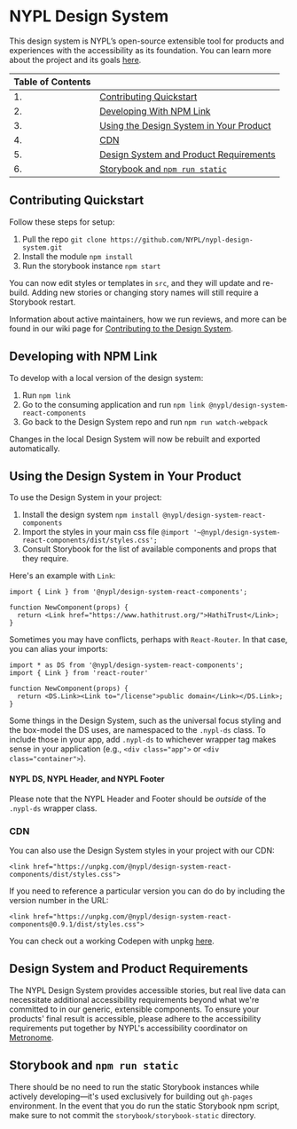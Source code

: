 # NYPL Design System

This design system is NYPL’s open-source extensible tool for products and experiences with the accessibility as its foundation. You can learn more about the project and its goals [here](https://confluence.nypl.org/display/DIGTL/NYPL+Design+System).

| Table of Contents |                                                                                     |
| ----------------- | ----------------------------------------------------------------------------------- |
| 1.                | [Contributing Quickstart](#contributing-quickstart)                                 |
| 2.                | [Developing With NPM Link](#developing-with-npm-link)                               |
| 3.                | [Using the Design System in Your Product](#using-the-design-system-in-your-product) |
| 4.                | [CDN](#cdn)                                                                         |
| 5.                | [Design System and Product Requirements](#design-system-and-product-requirements)   |
| 6.                | [Storybook and `npm run static`](#storybook-and-npm-run-static)                     |

## Contributing Quickstart

Follow these steps for setup:

1. Pull the repo `git clone https://github.com/NYPL/nypl-design-system.git`
2. Install the module `npm install`
3. Run the storybook instance `npm start`

You can now edit styles or templates in `src`, and they will update and re-build.
Adding new stories or changing story names will still require a Storybook restart.

Information about active maintainers, how we run reviews, and more can be found in our wiki page for [Contributing to the Design System](https://github.com/NYPL/nypl-design-system/wiki/Contributing-to-the-Design-System).

## Developing with NPM Link

To develop with a local version of the design system:

1. Run `npm link`
2. Go to the consuming application and run `npm link @nypl/design-system-react-components`
3. Go back to the Design System repo and run `npm run watch-webpack`

Changes in the local Design System will now be rebuilt and exported automatically.

## Using the Design System in Your Product

To use the Design System in your project:

1. Install the design system `npm install @nypl/design-system-react-components`
2. Import the styles in your main css file `@import '~@nypl/design-system-react-components/dist/styles.css';`
3. Consult Storybook for the list of available components and props that they require.

Here's an example with `Link`:

```
import { Link } from '@nypl/design-system-react-components';

function NewComponent(props) {
  return <Link href="https://www.hathitrust.org/">HathiTrust</Link>;
}
```

Sometimes you may have conflicts, perhaps with `React-Router`. In that case, you can alias your imports:

```
import * as DS from '@nypl/design-system-react-components';
import { Link } from 'react-router'

function NewComponent(props) {
  return <DS.Link><Link to="/license">public domain</Link></DS.Link>;
}
```

Some things in the Design System, such as the universal focus styling and the box-model the DS uses, are namespaced to the `.nypl-ds` class. To include those in your app, add `.nypl-ds` to whichever wrapper tag makes sense in your application (e.g., `<div class="app">` or `<div class="container">`).

#### NYPL DS, NYPL Header, and NYPL Footer

Please note that the NYPL Header and Footer should be _outside_ of the `.nypl-ds` wrapper class.

### CDN

You can also use the Design System styles in your project with our CDN:

`<link href="https://unpkg.com/@nypl/design-system-react-components/dist/styles.css">`

If you need to reference a particular version you can do do by including the version number in the URL:

`<link href="https://unpkg.com/@nypl/design-system-react-components@0.9.1/dist/styles.css">`

You can check out a working Codepen with unpkg [here](https://codepen.io/scoooooooby/pen/wvGzebO).

## Design System and Product Requirements

The NYPL Design System provides accessible stories, but real live data can necessitate additional accessibility requirements beyond what we're committed to in our generic, extensible components. To ensure your products' final result is accessible, please adhere to the accessibility requirements put together by NYPL's accessibility coordinator on [Metronome](http://themetronome.co/).

## Storybook and `npm run static`

There should be no need to run the static Storybook instances while actively developing—it's used exclusively for building out `gh-pages` environment. In the event that you do run the static Storybook npm script, make sure to not commit the `storybook/storybook-static` directory.
